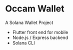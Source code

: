 # Occam Wallet

A Solana Wallet Project

- Flutter front end for mobile
- Node.js / Express backend
- Solana CLI

